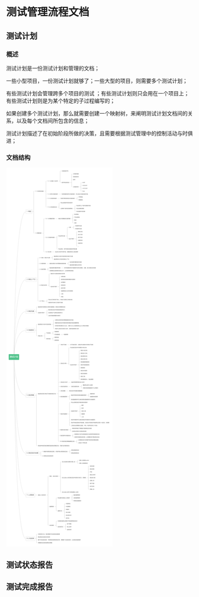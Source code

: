 # 测试管理流程文档

## 测试计划

### 概述

测试计划是一份测试计划和管理的文档；

一些小型项目，一份测试计划就够了；一些大型的项目，则需要多个测试计划；

有些测试计划会管理跨多个项目的测试 ；有些测试计划则只会用在一个项目上；有些测试计划则是为某个特定的子过程编写的；

如果创建多个测试计划，那么就需要创建一个映射树，来阐明测试计划文档间的关系，以及每个文档间所包含的信息；

测试计划描述了在初始阶段所做的决策，且需要根据测试管理中的控制活动与时俱进；

### 文档结构

![](../../../../.gitbook/assets/ce-shi-ji-hua-.png)

## 测试状态报告

## 测试完成报告

